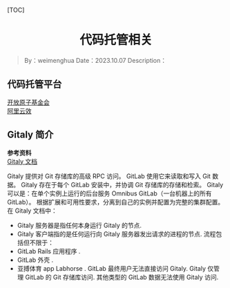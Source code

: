 [TOC]

<h1 align="center">代码托管相关</h1>

> By：weimenghua
> Date：2023.10.07
> Description：



## 代码托管平台
[开放原子基金会](https://www.openatom.org/)  
[阿里云效](https://codeup.aliyun.com/)  



## Gitaly 简介

**参考资料**  
[Gitaly 文档](https://docs.gitlab.com/ee/administration/gitaly/)

Gitaly 提供对 Git 存储库的高级 RPC 访问。 GitLab 使用它来读取和写入 Git 数据。 Gitaly 存在于每个 GitLab 安装中，并协调 Git 存储库的存储和检索。 Gitaly 可以是：在单个实例上运行的后台服务 Omnibus GitLab（一台机器上的所有 GitLab）。 根据扩展和可用性要求，分离到自己的实例并配置为完整的集群配置。
在 Gitaly 文档中：
- Gitaly 服务器是指任何本身运行 Gitaly 的节点.
- Gitaly 客户端指的是任何运行向 Gitaly 服务器发出请求的进程的节点. 流程包括但不限于：
- GitLab Rails 应用程序 .
- GitLab 外壳 .
- 亚搏体育 app Labhorse .
  GitLab 最终用户无法直接访问 Gitaly. Gitaly 仅管理 GitLab 的 Git 存储库访问. 其他类型的 GitLab 数据无法使用 Gitaly 访问.
